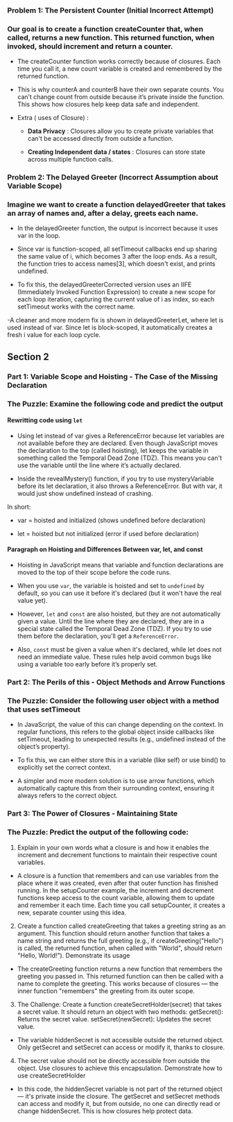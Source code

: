 ### Problem 1: The Persistent Counter (Initial Incorrect Attempt)
### Our goal is to create a function createCounter that, when called, returns a new function. This returned function, when invoked, should increment and return a counter.

- The createCounter function works correctly because of closures. Each time you call it, a new count variable is created and remembered by the returned function. 

- This is why counterA and counterB have their own separate counts. You can’t change count from outside because it’s private inside the function. This shows how closures help keep data safe and independent.

- Extra ( uses of Closure) : 
  - **Data Privacy** : Closures allow you to create private variables that can't be accessed directly from outside a function.

  - **Creating Independent data / states** : Closures can store state across multiple function calls.


### Problem 2: The Delayed Greeter (Incorrect Assumption about Variable Scope) 
### Imagine we want to create a function delayedGreeter that takes an array of names and, after a delay, greets each name. 


- In the delayedGreeter function, the output is incorrect because it uses var in the loop. 
- Since var is function-scoped, all setTimeout callbacks end up sharing the same value of i, which becomes 3 after the loop ends. As a result, the function tries to access names[3], which doesn't exist, and prints undefined. 

- To fix this, the delayedGreeterCorrected version uses an IIFE (Immediately Invoked Function Expression) to create a new scope for each loop iteration, capturing the current value of i as index, so each setTimeout works with the correct name. 

-A cleaner and more modern fix is shown in delayedGreeterLet, where let is used instead of var. Since let is block-scoped, it automatically creates a fresh i value for each loop cycle.


## Section 2

### Part 1: Variable Scope and Hoisting - The Case of the Missing Declaration
### The Puzzle: Examine the following code and predict the output

#### Rewritting code using `let`

- Using let instead of var gives a ReferenceError because let variables are not available before they are declared. Even though JavaScript moves the declaration to the top (called hoisting), let keeps the variable in something called the Temporal Dead Zone (TDZ). This means you can't use the variable until the line where it’s actually declared.

- Inside the revealMystery() function, if you try to use mysteryVariable before its let declaration, it also throws a ReferenceError. But with var, it would just show undefined instead of crashing.

In short:

  - var = hoisted and initialized (shows undefined before declaration)

  - let = hoisted but not initialized (error if used before declaration)

#### Paragraph on Hoisting and Differences Between var, let, and const

- Hoisting in JavaScript means that variable and function declarations are moved to the top of their scope before the code runs. 

- When you use `var`, the variable is hoisted and set to `undefined` by default, so you can use it before it's declared (but it won't have the real value yet).

- However, `let` and `const` are also hoisted, but they are not automatically given a value. Until the line where they are declared, they are in a special state called the Temporal Dead Zone (TDZ). If you try to use them before the declaration, you'll get a `ReferenceError`.

- Also, `const` must be given a value when it's declared, while let does not need an immediate value. These rules help avoid common bugs like using a variable too early before it’s properly set.

### Part 2: The Perils of this - Object Methods and Arrow Functions
### The Puzzle: Consider the following user object with a method that uses setTimeout

- In JavaScript, the value of this can change depending on the context. In regular functions, this refers to the global object inside callbacks like setTimeout, leading to unexpected results (e.g., undefined instead of the object’s property).

- To fix this, we can either store this in a variable (like self) or use bind() to explicitly set the correct context. 

- A simpler and more modern solution is to use arrow functions, which automatically capture this from their surrounding context, ensuring it always refers to the correct object.


### Part 3: The Power of Closures - Maintaining State
### The Puzzle: Predict the output of the following code:

1.	Explain in your own words what a closure is and how it enables the increment and decrement functions to maintain their respective count variables.

  - A closure is a function that remembers and can use variables from the place where it was created, even after that outer function has finished running. In the setupCounter example, the increment and decrement functions keep access to the count variable, allowing them to update and remember it each time. Each time you call setupCounter, it creates a new, separate counter using this idea.

2. Create a function called createGreeting that takes a greeting string as an argument. This function should return another function that takes a name string and returns the full greeting (e.g., if createGreeting("Hello") is called, the returned function, when called with "World", should return "Hello, World!"). Demonstrate its usage

  - The createGreeting function returns a new function that remembers the greeting you passed in. This returned function can then be called with a name to complete the greeting. This works because of closures — the inner function "remembers" the greeting from its outer scope.

3.	The Challenge: Create a function createSecretHolder(secret) that takes a secret value. It should return an object with two methods: getSecret(): Returns the secret value.	setSecret(newSecret): Updates the secret value.

  - The variable hiddenSecret is not accessible outside the returned object. Only getSecret and setSecret can access or modify it, thanks to closure.

4.	The secret value should not be directly accessible from outside the object. Use closures to achieve this encapsulation. Demonstrate how to use createSecretHolder

  - In this code, the hiddenSecret variable is not part of the returned object — it's private inside the closure. The getSecret and setSecret methods can access and modify it, but from outside, no one can directly read or change hiddenSecret. This is how closures help protect data.